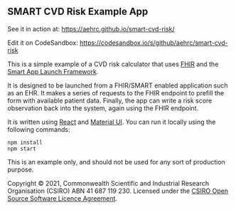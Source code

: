 ## SMART CVD Risk Example App

See it in action at: https://aehrc.github.io/smart-cvd-risk/

Edit it on CodeSandbox: https://codesandbox.io/s/github/aehrc/smart-cvd-risk

This is a simple example of a CVD risk calculator that uses [FHIR](https://hl7.org/fhir) and the 
[Smart App Launch Framework](https://hl7.org/fhir/smart-app-launch/).

It is designed to be launched from a FHIR/SMART enabled application such as an EHR. It makes a 
series of requests to the FHIR endpoint to prefill the form with available patient data. Finally, 
the app can write a risk score observation back into the system, again using the FHIR endpoint.

It is written using [React](https://reactjs.org/) and [Material UI](https://mui.com/). You can run 
it locally using the following commands:

```
npm install
npm start
```

This is an example only, and should not be used for any sort of production purpose.

Copyright © 2021, Commonwealth Scientific and Industrial Research Organisation 
(CSIRO) ABN 41 687 119 230. Licensed under the 
[CSIRO Open Source Software Licence Agreement](./LICENSE.md).
